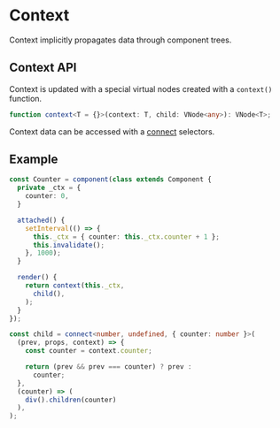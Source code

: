 # Context

Context implicitly propagates data through component trees.

## Context API

Context is updated with a special virtual nodes created with a `context()` function.

```ts
function context<T = {}>(context: T, child: VNode<any>): VNode<T>;
```

Context data can be accessed with a [connect](external-state.md) selectors.

## Example

```ts
const Counter = component(class extends Component {
  private _ctx = {
    counter: 0,
  }

  attached() {
    setInterval(() => {
      this._ctx = { counter: this._ctx.counter + 1 };
      this.invalidate();
    }, 1000);
  }

  render() {
    return context(this._ctx,
      child(),
    );
  }
});

const child = connect<number, undefined, { counter: number }>(
  (prev, props, context) => {
    const counter = context.counter;

    return (prev && prev === counter) ? prev :
      counter;
  },
  (counter) => (
    div().children(counter)
  ),
);
```
